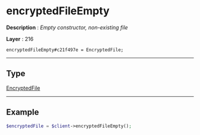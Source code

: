 # encryptedFileEmpty

**Description** : *Empty constructor, non\-existing file*

**Layer** : 216

```tl
encryptedFileEmpty#c21f497e = EncryptedFile;
```

---

## Type

[EncryptedFile](type/EncryptedFile)

---

## Example

```php
$encryptedFile = $client->encryptedFileEmpty();
```